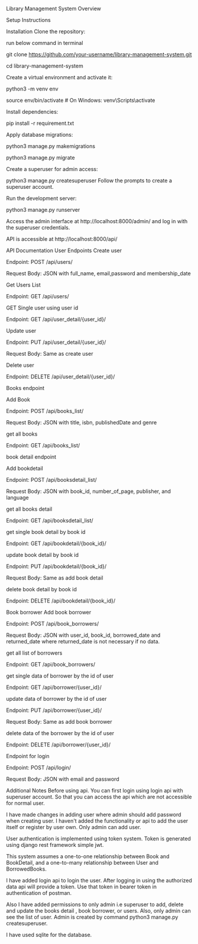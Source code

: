 Library Management System
Overview

Setup Instructions

Installation
Clone the repository:

run below command in terminal

git clone https://github.com/your-username/library-management-system.git


cd library-management-system

Create a virtual environment and activate it:


python3 -m venv env


source env/bin/activate   # On Windows: venv\Scripts\activate

Install dependencies:


pip install -r requirement.txt


Apply database migrations:

python3 manage.py makemigrations


python3 manage.py migrate


Create a superuser for admin access:


python3 manage.py createsuperuser
Follow the prompts to create a superuser account.

Run the development server:


python3 manage.py runserver


Access the admin interface at http://localhost:8000/admin/ and log in with the superuser credentials.

API is accessible at http://localhost:8000/api/

API Documentation
User Endpoints
Create user

Endpoint: POST /api/users/


Request Body: JSON with full_name, email,password and membership_date


Get Users List

Endpoint: GET /api/users/

GET Single user using user id

Endpoint: GET /api/user_detail/{user_id}/

Update user

Endpoint: PUT /api/user_detail/{user_id}/


Request Body: Same as create user

Delete user

Endpoint: DELETE /api/user_detail/{user_id}/


Books endpoint

Add Book

Endpoint: POST /api/books_list/



Request Body: JSON with title, isbn, publishedDate and genre

get all books

Endpoint: GET /api/books_list/

book detail endpoint

Add bookdetail

Endpoint: POST /api/booksdetail_list/



Request Body: JSON with book_id, number_of_page, publisher, and language

get all books detail

Endpoint: GET /api/booksdetail_list/

get single book detail by book id

Endpoint: GET /api/bookdetail/{book_id}/

update book detail by book id

Endpoint: PUT /api/bookdetail/{book_id}/


Request Body: Same as add book detail

delete book detail by book id 

Endpoint: DELETE /api/bookdetail/{book_id}/

Book borrower
Add book borrower

Endpoint: POST /api/book_borrowers/


Request Body: JSON with user_id, book_id, borrowed_date and returned_date where returned_date is not necessary if no data.

get all list of borrowers

Endpoint: GET /api/book_borrowers/

get single data of borrower by the id of user

Endpoint: GET /api/borrower/{user_id}/

update data of borrower by the id of user

Endpoint: PUT /api/borrower/{user_id}/


Request Body: Same as add book borrower

delete data of the borrower by the id of user

Endpoint: DELETE /api/borrower/{user_id}/

Endpoint for login

Endpoint: POST /api/login/


Request Body: JSON with email and password


Additional Notes
Before using api. You can first login using login api with superuser account. So that you can access the api which are not accessible for normal user.

I have made changes in adding user where admin should add password when creating user. I haven't added the functionality or api to add the user itself or register by user own. Only admin can add user.

User authentication is implemented using token system. Token is generated using django rest framework simple jwt.

This system assumes a one-to-one relationship between Book and BookDetail, and a one-to-many relationship between User and BorrowedBooks.

I have added login api to login the user. After logging in using the authorized data api will provide a token. Use that token in bearer token in authentication of postman. 

Also I have added permissions to only admin i.e superuser to add, delete and update the books detail , book borrower, or users. Also, only admin can see the list of user. Admin is created by command 
python3 manage.py createsuperuser.

I have used sqlite for the database.


